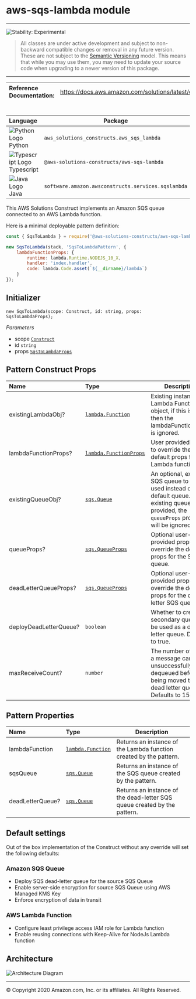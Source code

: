 # aws-sqs-lambda module
<!--BEGIN STABILITY BANNER-->

---

![Stability: Experimental](https://img.shields.io/badge/stability-Experimental-important.svg?style=for-the-badge)

> All classes are under active development and subject to non-backward compatible changes or removal in any
> future version. These are not subject to the [Semantic Versioning](https://semver.org/) model.
> This means that while you may use them, you may need to update your source code when upgrading to a newer version of this package.

---
<!--END STABILITY BANNER-->

| **Reference Documentation**:| <span style="font-weight: normal">https://docs.aws.amazon.com/solutions/latest/constructs/</span>|
|:-------------|:-------------|
<div style="height:8px"></div>

| **Language**     | **Package**        |
|:-------------|-----------------|
|![Python Logo](https://docs.aws.amazon.com/cdk/api/latest/img/python32.png) Python|`aws_solutions_constructs.aws_sqs_lambda`|
|![Typescript Logo](https://docs.aws.amazon.com/cdk/api/latest/img/typescript32.png) Typescript|`@aws-solutions-constructs/aws-sqs-lambda`|
|![Java Logo](https://docs.aws.amazon.com/cdk/api/latest/img/java32.png) Java|`software.amazon.awsconstructs.services.sqslambda`|

This AWS Solutions Construct implements an Amazon SQS queue connected to an AWS Lambda function.

Here is a minimal deployable pattern definition:

``` javascript
const { SqsToLambda } = require('@aws-solutions-constructs/aws-sqs-lambda');

new SqsToLambda(stack, 'SqsToLambdaPattern', {
    lambdaFunctionProps: {
        runtime: lambda.Runtime.NODEJS_10_X,
        handler: 'index.handler',
        code: lambda.Code.asset(`${__dirname}/lambda`)
    }
});

```

## Initializer

``` text
new SqsToLambda(scope: Construct, id: string, props: SqsToLambdaProps);
```

_Parameters_

* scope [`Construct`](https://docs.aws.amazon.com/cdk/api/latest/docs/@aws-cdk_core.Construct.html)
* id `string`
* props [`SqsToLambdaProps`](#pattern-construct-props)

## Pattern Construct Props

| **Name**     | **Type**        | **Description** |
|:-------------|:----------------|-----------------|
|existingLambdaObj?|[`lambda.Function`](https://docs.aws.amazon.com/cdk/api/latest/docs/@aws-cdk_aws-lambda.Function.html)|Existing instance of Lambda Function object, if this is set then the lambdaFunctionProps is ignored.|
|lambdaFunctionProps?|[`lambda.FunctionProps`](https://docs.aws.amazon.com/cdk/api/latest/docs/@aws-cdk_aws-lambda.FunctionProps.html)|User provided props to override the default props for the Lambda function.|
|existingQueueObj?|[`sqs.Queue`](https://docs.aws.amazon.com/cdk/api/latest/docs/@aws-cdk_aws-sqs.Queue.html)|An optional, existing SQS queue to be used instead of the default queue. If an existing queue is provided, the `queueProps` property will be ignored.|
|queueProps?|[`sqs.QueueProps`](https://docs.aws.amazon.com/cdk/api/latest/docs/@aws-cdk_aws-sqs.QueueProps.html)|Optional user-provided props to override the default props for the SQS queue.|
|deadLetterQueueProps?|[`sqs.QueueProps`](https://docs.aws.amazon.com/cdk/api/latest/docs/@aws-cdk_aws-sqs.QueueProps.html)|Optional user-provided props to override the default props for the dead letter SQS queue.|
|deployDeadLetterQueue?|`boolean`|Whether to create a secondary queue to be used as a dead letter queue. Defaults to true.|
|maxReceiveCount?|`number`|The number of times a message can be unsuccessfully dequeued before being moved to the dead letter queue. Defaults to 15.|

## Pattern Properties

| **Name**     | **Type**        | **Description** |
|:-------------|:----------------|-----------------|
|lambdaFunction|[`lambda.Function`](https://docs.aws.amazon.com/cdk/api/latest/docs/@aws-cdk_aws-lambda.Function.html)|Returns an instance of the Lambda function created by the pattern.|
|sqsQueue|[`sqs.Queue`](https://docs.aws.amazon.com/cdk/api/latest/docs/@aws-cdk_aws-sqs.Queue.html)|Returns an instance of the SQS queue created by the pattern.|
|deadLetterQueue?|[`sqs.Queue`](https://docs.aws.amazon.com/cdk/api/latest/docs/@aws-cdk_aws-sqs.Queue.html)|Returns an instance of the dead-letter SQS queue created by the pattern.|

## Default settings

Out of the box implementation of the Construct without any override will set the following defaults:

### Amazon SQS Queue
* Deploy SQS dead-letter queue for the source SQS Queue
* Enable server-side encryption for source SQS Queue using AWS Managed KMS Key
* Enforce encryption of data in transit

### AWS Lambda Function
* Configure least privilege access IAM role for Lambda function
* Enable reusing connections with Keep-Alive for NodeJs Lambda function

## Architecture
![Architecture Diagram](architecture.png)

***
&copy; Copyright 2020 Amazon.com, Inc. or its affiliates. All Rights Reserved.

